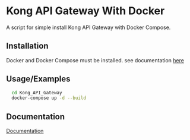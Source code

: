 
# Kong API Gateway With Docker

A script for simple install Kong API Gateway with Docker Compose.


## Installation

Docker and Docker Compose must be installed. see documentation [here](https://docs.docker.com/compose/install/)

## Usage/Examples

```bash
  cd Kong_API_Gateway
  docker-compose up -d --build
```





 

## Documentation

[Documentation](https://docs.konghq.com/)

